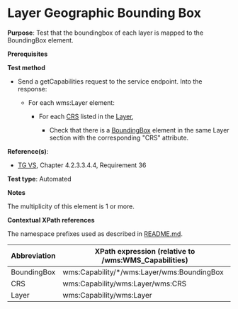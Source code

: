 # Layer Geographic Bounding Box

**Purpose**: Test that the boundingbox of each layer is mapped to the BoundingBox element.

**Prerequisites**

**Test method**

* Send a getCapabilities request to the service endpoint. Into the response:

  * For each wms:Layer element:

    * For each [CRS](#crs) listed in the [Layer](#layer), 
    
      * Check that there is a [BoundingBox](#BoundingBox) element in the same Layer section with the corresponding "CRS" attribute.


**Reference(s)**:
* [TG VS](./README.md#ref_TG_VS), Chapter 4.2.3.3.4.4, Requirement 36

**Test type**: Automated

**Notes**

The multiplicity of this element is 1 or more.

**Contextual XPath references**

The namespace prefixes used as described in [README.md](./README.md#namespaces).

Abbreviation                                               |  XPath expression (relative to /wms:WMS_Capabilities)
---------------------------------------------------------- | -------------------------------------------------------------------------
BoundingBox <a name="BoundingBox"></a> | wms:Capability/*/wms:Layer/wms:BoundingBox
CRS <a name="crs"></a> | wms:Capability/wms:Layer/wms:CRS
Layer <a name="layer"></a> | wms:Capability/wms:Layer
